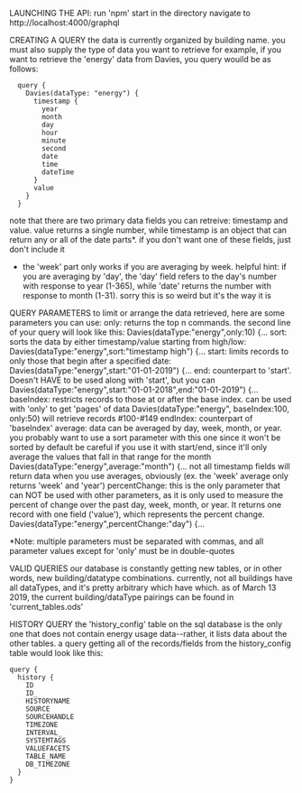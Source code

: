 LAUNCHING THE API:
  run 'npm' start in the directory
  navigate to http://localhost:4000/graphql
  
CREATING A QUERY
  the data is currently organized by building name. you must also supply the type of data you want to retrieve
  for example, if you want to retrieve the 'energy' data from Davies, you query wouild be as follows:

      query {
        Davies(dataType: "energy") {
          timestamp {
            year
            month
            day
            hour
            minute
            second
            date
            time
            dateTime
          }
          value
        }
      }
      
 note that there are two primary data fields you can retreive: timestamp and value. value returns a single number, 
   while timestamp is an object that can return any or all of the date parts*. if you don't want one of these fields, just don't include it
   * the 'week' part only works if you are averaging by week. 
   helpful hint: if you are averaging by 'day', the 'day' field refers to the day's number with response to year (1-365), while 'date' returns the number with response to month (1-31). sorry this is so weird but it's the way it is
   
QUERY PARAMETERS
  to limit or arrange the data retrieved, here are some parameters you can use:
    only: returns the top n commands. the second line of your query will look like this:
      Davies(dataType:"energy",only:10) {...
    sort: sorts the data by either timestamp/value starting from high/low:
      Davies(dataType:"energy",sort:"timestamp high") {...
    start: limits records to only those that begin after a specified date:
      Davies(dataType:"energy",start:"01-01-2019") {...
    end: counterpart to 'start'. Doesn't HAVE to be used along with 'start', but you can
      Davies(dataType:"energy",start:"01-01-2018",end:"01-01-2019") {...
    baseIndex: restricts records to those at or after the base index. can be used with 'only' to get 'pages' of data
      Davies(dataType:"energy", baseIndex:100, only:50) will retrieve records #100-#149
    endIndex: counterpart of 'baseIndex'
    average: data can be averaged by day, week, month, or year. you probably want to use a sort parameter with this one since it won't be sorted by default
      be careful if you use it with start/end, since it'll only average the values that fall in that range for the month
      Davies(dataType:"energy",average:"month") {...
      not all timestamp fields will return data when you use averages, obviously (ex. the 'week' average only returns 'week' and 'year')
    percentChange: this is the only parameter that can NOT be used with other parameters, as it is only used to measure the percent of change over the 
      past day, week, month, or year. It returns one record with one field ('value'), which represents the percent change.
      Davies(dataType:"energy",percentChange:"day") {...
 
 *Note: multiple parameters must be separated with commas, and all parameter values except for 'only' must be in double-quotes
 
 VALID QUERIES
   our database is constantly getting new tables, or in other words, new building/datatype combinations.
   currently, not all buildings have all dataTypes, and it's pretty arbitrary which have which.
   as of March 13 2019, the current building/dataType pairings can be found in 'current_tables.ods'

HISTORY QUERY
  the 'history_config' table on the sql database is the only one that does not contain energy usage data--rather, it lists data about the other tables.
  a query getting all of the records/fields from the history_config table would look like this:  
    
    query {
      history {
        ID
        ID_
        HISTORYNAME
        SOURCE
        SOURCEHANDLE
        TIMEZONE
        INTERVAL_
        SYSTEMTAGS
        VALUEFACETS
        TABLE_NAME
        DB_TIMEZONE
      }
    }